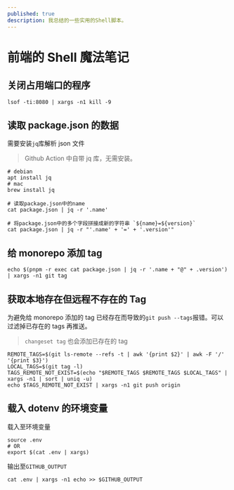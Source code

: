 ```yaml
---
published: true
description: 我总结的一些实用的Shell脚本。
---
```


# 前端的 Shell 魔法笔记

## 关闭占用端口的程序

```shell
lsof -ti:8080 | xargs -n1 kill -9
```

## 读取 package.json 的数据

需要安装`jq`库解析 json 文件

> Github Action 中自带 jq 库，无需安装。

```shell
# debian
apt install jq
# mac
brew install jq
```

```shell
# 读取package.json中的name
cat package.json | jq -r '.name'

# 将package.json中的多个字段拼接成新的字符串 `${name}=${version}`
cat package.json | jq -r "'.name' + '=' + '.version'"
```

## 给 monorepo 添加 tag

```shell
echo $(pnpm -r exec cat package.json | jq -r '.name + "@" + .version') | xargs -n1 git tag
```

## 获取本地存在但远程不存在的 Tag

为避免给 monorepo 添加的 tag 已经存在而导致的`git push --tags`报错。可以过滤掉已存在的 tags 再推送。

> `changeset tag` 也会添加已存在的 tag

```shell
REMOTE_TAGS=$(git ls-remote --refs -t | awk '{print $2}' | awk -F '/' '{print $3}')
LOCAL_TAGS=$(git tag -l)
TAGS_REMOTE_NOT_EXIST=$(echo "$REMOTE_TAGS $REMOTE_TAGS $LOCAL_TAGS" | xargs -n1 | sort | uniq -u)
echo $TAGS_REMOTE_NOT_EXIST | xargs -n1 git push origin
```

## 载入 dotenv 的环境变量

载入至环境变量

```shell
source .env
# OR
export $(cat .env | xargs)
```

输出至`GITHUB_OUTPUT`

```shell
cat .env | xargs -n1 echo >> $GITHUB_OUTPUT
```
